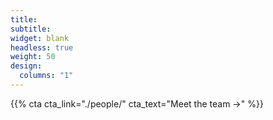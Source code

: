 ```yaml
---
title:
subtitle:
widget: blank
headless: true
weight: 50
design:
  columns: "1"
---
```


{{% cta cta_link="./people/" cta_text="Meet the team →" %}}
